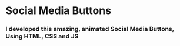 <h1>Social Media Buttons</h1>
<h3>I developed this amazing, animated Social Media Buttons, Using HTML, CSS and JS</h3>
